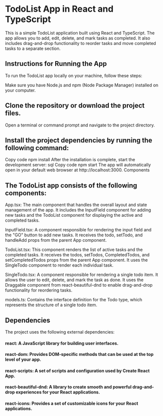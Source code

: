 # TodoList App in React and TypeScript
This is a simple TodoList application built using React and TypeScript. The app allows you to add, edit, delete, and mark tasks as completed. It also includes drag-and-drop functionality to reorder tasks and move completed tasks to a separate section.

## Instructions for Running the App
To run the TodoList app locally on your machine, follow these steps:

Make sure you have Node.js and npm (Node Package Manager) installed on your computer.

## Clone the repository or download the project files.

Open a terminal or command prompt and navigate to the project directory.

## Install the project dependencies by running the following command:

Copy code
npm install
After the installation is complete, start the development server:
sql
Copy code
npm start
The app will automatically open in your default web browser at http://localhost:3000.
Components

## The TodoList app consists of the following components:

App.tsx: The main component that handles the overall layout and state management of the app. It includes the InputField component for adding new tasks and the TodoList component for displaying the active and completed tasks.

InputField.tsx: A component responsible for rendering the input field and the "GO" button to add new tasks. It receives the todo, setTodo, and handleAdd props from the parent App component.

TodoList.tsx: This component renders the list of active tasks and the completed tasks. It receives the todos, setTodos, CompletedTodos, and setCompletedTodos props from the parent App component. It uses the SingleTodo component to render each individual task.

SingleTodo.tsx: A component responsible for rendering a single todo item. It allows the user to edit, delete, and mark the task as done. It uses the Draggable component from react-beautiful-dnd to enable drag-and-drop functionality for reordering tasks.

models.ts: Contains the interface definition for the Todo type, which represents the structure of a single todo item.

## Dependencies
The project uses the following external dependencies:

#### react: A JavaScript library for building user interfaces.
#### react-dom: Provides DOM-specific methods that can be used at the top level of your app.
#### react-scripts: A set of scripts and configuration used by Create React App.
#### react-beautiful-dnd: A library to create smooth and powerful drag-and-drop experiences for your React applications.
#### react-icons: Provides a set of customizable icons for your React applications.